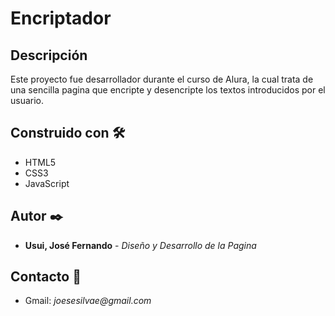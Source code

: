 # Encriptador

## Descripción

Este proyecto fue desarrollador durante el curso de Alura, la cual trata de una sencilla pagina que encripte y desencripte los textos introducidos por el usuario.

## Construido con 🛠️

* HTML5
* CSS3
* JavaScript

## Autor ✒️
* **Usui, José Fernando** - *Diseño y Desarrollo de la Pagina*

## Contacto 📱
* Gmail: _joesesilvae@gmail.com_